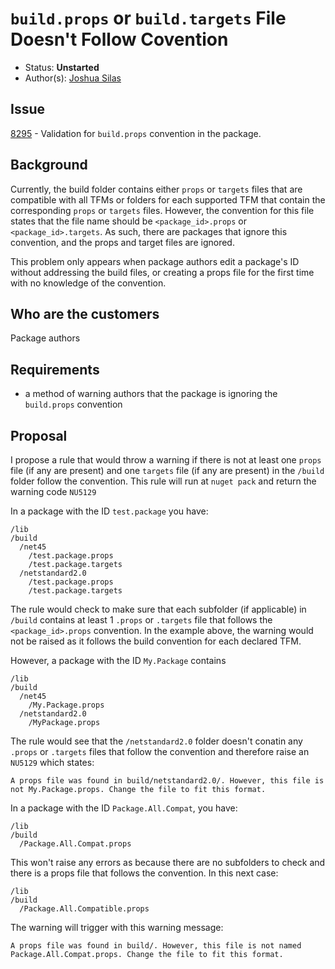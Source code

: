 # `build.props` or `build.targets` File Doesn't Follow Covention

* Status: **Unstarted**
* Author(s): [Joshua Silas](https://github.com/JarahSi)

## Issue
[8295](https://github.com/NuGet/Home/issues/8295) - Validation for `build.props` convention in the package.

## Background

Currently, the build folder contains either `props` or `targets` files that are compatible with all TFMs or folders for each supported TFM that contain the corresponding `props` or `targets` files. However, the convention for this file states that the file name should be `<package_id>.props` or `<package_id>.targets`. As such, there are packages that ignore this convention, and the props and target files are ignored. 

This problem only appears when package authors edit a package's ID without addressing the build files, or creating a props file for the first time with no knowledge of the convention.
## Who are the customers

Package authors

## Requirements

- a method of warning authors that the package is ignoring the `build.props` convention

## Proposal
I propose a rule that would throw a warning if there is not at least one `props` file (if any are present) and one `targets` file (if any are present) in the `/build` folder follow the convention. This rule will run at `nuget pack` and return the warning code `NU5129`

In a package with the ID `test.package` you have:
  ```
  /lib
  /build
    /net45
      /test.package.props
      /test.package.targets
    /netstandard2.0
      /test.package.props
      /test.package.targets
  ```
The rule would check to make sure that each subfolder (if applicable) in `/build` contains at least 1 `.props` or `.targets` file that follows the `<package_id>.props` convention. In the example above, the warning would not be raised as it follows the build convention for each declared TFM.

However, a package with the ID `My.Package` contains
  ```
  /lib
  /build
    /net45
      /My.Package.props
    /netstandard2.0
      /MyPackage.props
  ```
The rule would see that the `/netstandard2.0` folder doesn't conatin any `.props` or `.targets` files that follow the convention and therefore raise an `NU5129` which states:

```
A props file was found in build/netstandard2.0/. However, this file is not My.Package.props. Change the file to fit this format. 
```
          
In a package with the ID `Package.All.Compat`, you have:

  ```
  /lib
  /build
    /Package.All.Compat.props
  ```
This won't raise any errors as because there are no subfolders to check and there is a props file that follows the convention. In this next case:

  ```
  /lib
  /build
    /Package.All.Compatible.props
  ```
The warning will trigger with this warning message:

```
A props file was found in build/. However, this file is not named Package.All.Compat.props. Change the file to fit this format. 
```

